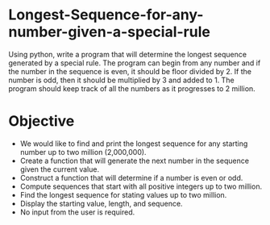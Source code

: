# Longest-Sequence-for-any-number-given-a-special-rule
Using python, write a program that will determine the longest sequence generated by a special rule. The program can begin from any number and if the number in the sequence is even, it should be floor divided by 2. If the number is odd, then it should be multiplied by 3 and added to 1. The program should keep track of all the numbers as it progresses to 2 million. 

# Objective
- We would like to find and print the longest sequence for any starting number up to two million (2,000,000).
- Create a function that will generate the next number in the sequence given the current value. 
- Construct a function that will determine if a number is even or odd.
- Compute sequences that start with all positive integers up to two million.
- Find the longest sequence for stating values up to two million.
- Display the starting value, length, and sequence.
- No input from the user is required.
